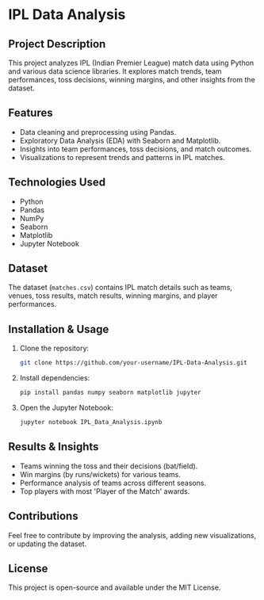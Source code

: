 # IPL Data Analysis

## Project Description
This project analyzes IPL (Indian Premier League) match data using Python and various data science libraries. It explores match trends, team performances, toss decisions, winning margins, and other insights from the dataset.

## Features
- Data cleaning and preprocessing using Pandas.
- Exploratory Data Analysis (EDA) with Seaborn and Matplotlib.
- Insights into team performances, toss decisions, and match outcomes.
- Visualizations to represent trends and patterns in IPL matches.

## Technologies Used
- Python
- Pandas
- NumPy
- Seaborn
- Matplotlib
- Jupyter Notebook

## Dataset
The dataset (`matches.csv`) contains IPL match details such as teams, venues, toss results, match results, winning margins, and player performances.

## Installation & Usage
1. Clone the repository:
   ```sh
   git clone https://github.com/your-username/IPL-Data-Analysis.git
   ```
2. Install dependencies:
   ```sh
   pip install pandas numpy seaborn matplotlib jupyter
   ```
3. Open the Jupyter Notebook:
   ```sh
   jupyter notebook IPL_Data_Analysis.ipynb
   ```

## Results & Insights
- Teams winning the toss and their decisions (bat/field).
- Win margins (by runs/wickets) for various teams.
- Performance analysis of teams across different seasons.
- Top players with most 'Player of the Match' awards.

## Contributions
Feel free to contribute by improving the analysis, adding new visualizations, or updating the dataset.

## License
This project is open-source and available under the MIT License.

